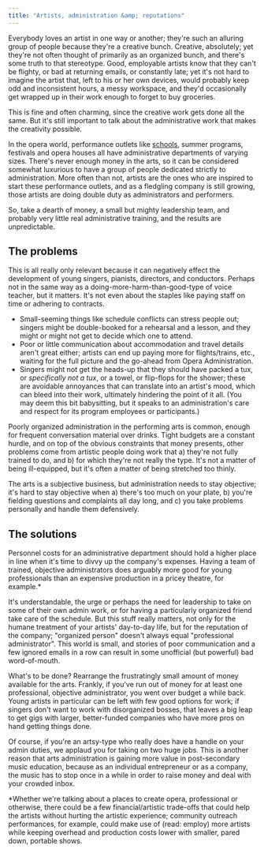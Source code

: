 ```yaml
---
title: "Artists, administration &amp; reputations"
---
```


Everybody loves an artist in one way or another; they're such an alluring group of people because they're a creative bunch. Creative, absolutely; yet they're not often thought of primarily as an organized bunch, and there's some truth to that stereotype. Good, employable artists know that they can't be flighty, or bad at returning emails, or constantly late; yet it's not hard to imagine the artist that, left to his or her own devices, would probably keep odd and inconsistent hours, a messy workspace, and they'd occasionally get wrapped up in their work enough to forget to buy groceries. 

This is fine and often charming, since the creative work gets done all the same. But it's still important to talk about the administrative work that makes the creativity possible.

In the opera world, performance outlets like [schools](/entire-mfa-class-drops-out-of-usc/), summer programs, festivals and opera houses all have administrative departments of varying sizes. There's never enough money in the arts, so it can be considered somewhat luxurious to have a group of people dedicated strictly to administration. More often than not, artists are the ones who are inspired to start these performance outlets, and as a fledgling company is still growing, those artists are doing double duty as administrators and performers. 

So, take a dearth of money, a small but mighty leadership team, and probably very little real administrative training, and the results are unpredictable.

## The problems

This is all really only relevant because it can negatively effect the development of young singers, pianists, directors, and conductors. Perhaps not in the same way as a doing-more-harm-than-good-type of voice teacher, but it matters. It's not even about the staples like paying staff on time or adhering to contracts. 
- Small-seeming things like schedule conflicts can stress people out; singers might be double-booked for a rehearsal and a lesson, and they might or might not get to decide which one to attend. 
- Poor or little communication about accommodation and travel details aren't great either; artists can end up paying more for flights/trains, etc., waiting for the full picture and the go-ahead from Opera Administration. 
- Singers might not get the heads-up that they should have packed a tux, or *specifically not a tux*, or a towel, or flip-flops for the shower; these are avoidable annoyances that can translate into an artist's mood, which can bleed into their work, ultimately hindering the point of it all. (You may deem this bit babysitting, but it speaks to an administration's care and respect for its program employees or participants.)

Poorly organized administration in the performing arts is common, enough for frequent conversation material over drinks. Tight budgets are a constant hurdle, and on top of the obvious constraints that money presents, other problems come from artistic people doing work that a) they're not fully trained to do, and b) for which they're not really the type. It's not a matter of being ill-equipped, but it's often a matter of being stretched too thinly. 

The arts is a subjective business, but administration needs to stay objective; it's hard to stay objective when a) there's too much on your plate, b) you're fielding questions and complaints all day long, and c) you take problems personally and handle them defensively.

## The solutions

Personnel costs for an administrative department should hold a higher place in line when it's time to divvy up the company's expenses. Having a team of trained, objective administrators does arguably more good for young professionals than an expensive production in a pricey theatre, for example.\* 

It's understandable, the urge or perhaps the need for leadership to take on some of their own admin work, or for having a particularly organized friend take care of the schedule. But this stuff really matters, not only for the humane treatment of your artists' day-to-day life, but for the reputation of the company; "organized person" doesn't always equal "professional administrator". This world is small, and stories of poor communication and a few ignored emails in a row can result in some unofficial (but powerful) bad word-of-mouth.

What's to be done? Rearrange the frustratingly small amount of money available for the arts. Frankly, if you've run out of money for at least one professional, objective administrator, you went over budget a while back. Young artists in particular can be left with few good options for work; if singers don't want to work with disorganized bosses, that leaves a big leap to get gigs with larger, better-funded companies who have more pros on hand getting things done. 

Of course, if you're an artsy-type who really does have a handle on your admin duties, we applaud you for taking on two huge jobs. This is another reason that arts administration is gaining more value in post-secondary music education, because as an individual entrepreneur or as a company, the music has to stop once in a while in order to raise money and deal with your crowded inbox.

\*Whether we're talking about a places to create opera, professional or otherwise, there could be a few financial/artistic trade-offs that could help the artists without hurting the artistic experience; community outreach performances, for example, could make use of (read: employ) more artists while keeping overhead and production costs lower with smaller, pared down, portable shows.


